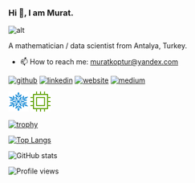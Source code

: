 ### Hi 🤘, I am Murat.

![alt](https://upload.wikimedia.org/wikipedia/commons/a/a4/Mandelbrot_sequence_new.gif)

A mathematician / data scientist from Antalya, Turkey.

- 📫 How to reach me: muratkoptur@yandex.com 


[<img src='https://cdn.jsdelivr.net/npm/simple-icons@3.0.1/icons/github.svg' alt='github' height='40'>](https://github.com/mrtkp9993)  [<img src='https://cdn.jsdelivr.net/npm/simple-icons@3.0.1/icons/linkedin.svg' alt='linkedin' height='40'>](https://www.linkedin.com/in/muratkoptur/)  [<img src='https://cdn.jsdelivr.net/npm/simple-icons@3.0.1/icons/icloud.svg' alt='website' height='40'>](https://muratkoptur.com)  [<img src='https://cdn.jsdelivr.net/npm/simple-icons@3.0.1/icons/medium.svg' alt='medium' height='40'>](https://medium.com/healthelligence)  

<a href='https://archiveprogram.github.com/'><img src='https://raw.githubusercontent.com/acervenky/animated-github-badges/master/assets/acbadge.gif' width='40' height='40'></a> <a href='https://docs.github.com/en/developers'><img src='https://raw.githubusercontent.com/acervenky/animated-github-badges/master/assets/devbadge.gif' width='40' height='40'></a> 

[![trophy](https://github-profile-trophy.vercel.app/?username=mrtkp9993)](https://github.com/ryo-ma/github-profile-trophy)

[![Top Langs](https://github-readme-stats.vercel.app/api/top-langs/?username=mrtkp9993)](https://github.com/anuraghazra/github-readme-stats)

![GitHub stats](https://github-readme-stats.vercel.app/api?username=mrtkp9993&show_icons=true&count_private=true)  

![Profile views](https://gpvc.arturio.dev/mrtkp9993)  
